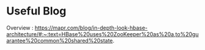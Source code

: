 # Useful Blog

Overview : https://mapr.com/blog/in-depth-look-hbase-architecture/#:~:text=HBase%20uses%20ZooKeeper%20as%20a,to%20guarantee%20common%20shared%20state.